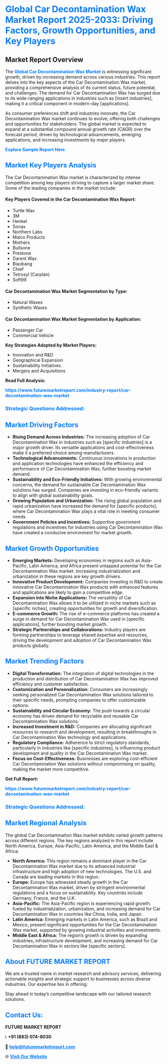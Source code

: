 <h1 style="color: #007BFF;">Global Car Decontamination Wax Market Report 2025-2033: Driving Factors, Growth Opportunities, and Key Players</h1>

<section id="overview">
<h2>Market Report Overview</h2>
<p>The <a href="https://www.futuremarketreport.com/industry-report/car-decontamination-wax-market" style="color: #007BFF; text-decoration: none;"><strong>Global Car Decontamination Wax Market</strong></a> is witnessing significant growth, driven by increasing demand across various industries. This report delves into the key aspects of the Car Decontamination Wax market, providing a comprehensive analysis of its current status, future potential, and challenges. The demand for Car Decontamination Wax has surged due to its wide-ranging applications in industries such as [insert industries], making it a critical component in modern-day [applications].</p>
<p>As consumer preferences shift and industries innovate, the Car Decontamination Wax market continues to evolve, offering both challenges and opportunities for stakeholders. The global market is expected to expand at a substantial compound annual growth rate (CAGR) over the forecast period, driven by technological advancements, emerging applications, and increasing investments by major players.</p>
</section>

<section id="overview">
<p><a href="https://www.futuremarketreport.com/request-sample/reportId=30956" style="color: #007BFF; text-decoration: none;"><strong>Explore Sample Report Here</strong></a></p>
</section>

<section id="key-players">
<h2 style="color: #007BFF;">Market Key Players Analysis</h2>
<p>The Car Decontamination Wax market is characterized by intense competition among key players striving to capture a larger market share. Some of the leading companies in the market include:</p>
<h4>Key Players Covered in the Car Decontamination Wax Report:</h4>
<ul><li>Turtle Wax</li><li>3M</li><li>Henkel</li><li>Sonax</li><li>Northern Labs</li><li>Malco Products</li><li>Mothers</li><li>Bullsone</li><li>Prestone</li><li>Darent Wax</li><li>Biaobang</li><li>Chief</li><li>Tetrosyl (Carplan)</li><li>Soft99</li></ul>
<h4>Car Decontamination Wax Market Segmentation by Type:</h4>
<ul><li>Natural Waxes</li><li>Synthetic Waxes</li></ul>

<h4>Car Decontamination Wax Market Segmentation by Application:</h4>
<ul><li>Passenger Car</li><li>Commercial Vehicle</li></ul>
<p><strong>Key Strategies Adopted by Market Players:</strong></p>
<ul>
<li>Innovation and R&D</li>
<li>Geographical Expansion</li>
<li>Sustainability Initiatives</li>
<li>Mergers and Acquisitions</li>
</ul>
</section>

<section>
<p><strong>Read Full Analysis: </strong></p><a href="https://www.futuremarketreport.com/industry-report/car-decontamination-wax-market" style="color: #007BFF; text-decoration: none;"><strong>https://www.futuremarketreport.com/industry-report/car-decontamination-wax-market</strong></a>
<h3 style="color: #007BFF;">Strategic Questions Addressed:</h3>
</section>

<section id="driving-factors">
<h2 style="color: #007BFF;">Market Driving Factors</h2>
<ul>
<li><strong>Rising Demand Across Industries:</strong> The increasing adoption of Car Decontamination Wax in industries such as [specific industries] is a major growth driver. Its versatile applications and cost-effectiveness make it a preferred choice among manufacturers.</li>
<li><strong>Technological Advancements:</strong> Continuous innovations in production and application technologies have enhanced the efficiency and performance of Car Decontamination Wax, further boosting market demand.</li>
<li><strong>Sustainability and Eco-Friendly Initiatives:</strong> With growing environmental concerns, the demand for sustainable Car Decontamination Wax solutions has surged. Companies are investing in eco-friendly variants to align with global sustainability goals.</li>
<li><strong>Growing Population and Urbanization:</strong> The rising global population and rapid urbanization have increased the demand for [specific products], where Car Decontamination Wax plays a vital role in meeting consumer needs.</li>
<li><strong>Government Policies and Incentives:</strong> Supportive government regulations and incentives for industries using Car Decontamination Wax have created a conducive environment for market growth.</li>
</ul>
</section>

<section id="growth-opportunities">
<h2 style="color: #007BFF;">Market Growth Opportunities</h2>
<ul>
<li><strong>Emerging Markets:</strong> Developing economies in regions such as Asia-Pacific, Latin America, and Africa present untapped potential for the Car Decontamination Wax market. Increasing industrialization and urbanization in these regions are key growth drivers.</li>
<li><strong>Innovative Product Development:</strong> Companies investing in R&D to create innovative Car Decontamination Wax products with enhanced features and applications are likely to gain a competitive edge.</li>
<li><strong>Expansion into Niche Applications:</strong> The versatility of Car Decontamination Wax allows it to be utilized in niche markets such as [specific niches], creating opportunities for growth and diversification.</li>
<li><strong>E-commerce Growth:</strong> The rise of e-commerce platforms has created a surge in demand for Car Decontamination Wax used in [specific applications], further boosting market growth.</li>
<li><strong>Strategic Partnerships and Collaborations:</strong> Industry players are forming partnerships to leverage shared expertise and resources, driving the development and adoption of Car Decontamination Wax products globally.</li>
</ul>
</section>

<section id="trending-factors">
<h2 style="color: #007BFF;">Market Trending Factors</h2>
<ul>
<li><strong>Digital Transformation:</strong> The integration of digital technologies in the production and distribution of Car Decontamination Wax has improved efficiency and customer satisfaction.</li>
<li><strong>Customization and Personalization:</strong> Consumers are increasingly seeking personalized Car Decontamination Wax solutions tailored to their specific needs, prompting companies to offer customizable options.</li>
<li><strong>Sustainability and Circular Economy:</strong> The push towards a circular economy has driven demand for recyclable and reusable Car Decontamination Wax solutions.</li>
<li><strong>Increased Investment in R&D:</strong> Companies are allocating significant resources to research and development, resulting in breakthroughs in Car Decontamination Wax technology and applications.</li>
<li><strong>Regulatory Compliance:</strong> Adherence to strict regulatory standards, particularly in industries like [specific industries], is influencing product development and quality in the Car Decontamination Wax market.</li>
<li><strong>Focus on Cost-Effectiveness:</strong> Businesses are exploring cost-efficient Car Decontamination Wax solutions without compromising on quality, making the market more competitive.</li>
</ul>
</section>

<section>
<p><strong>Get Full Report: </strong></p><a href="https://www.futuremarketreport.com/industry-report/car-decontamination-wax-market" style="color: #007BFF; text-decoration: none;"><strong>https://www.futuremarketreport.com/industry-report/car-decontamination-wax-market</strong></a>
<h3 style="color: #007BFF;">Strategic Questions Addressed:</h3>
</section>


<section id="regional-analysis">
<h2 style="color: #007BFF;">Market Regional Analysis</h2>
<p>The global Car Decontamination Wax market exhibits varied growth patterns across different regions. The key regions analyzed in this report include North America, Europe, Asia-Pacific, Latin America, and the Middle East & Africa:</p>
<ul>
<li><strong>North America:</strong> This region remains a dominant player in the Car Decontamination Wax market due to its advanced industrial infrastructure and high adoption of new technologies. The U.S. and Canada are leading markets in this region.</li>
<li><strong>Europe:</strong> Europe has witnessed steady growth in the Car Decontamination Wax market, driven by stringent environmental regulations and a focus on sustainability. Key countries include Germany, France, and the U.K.</li>
<li><strong>Asia-Pacific:</strong> The Asia-Pacific region is experiencing rapid growth, fueled by industrialization, urbanization, and increasing demand for Car Decontamination Wax in countries like China, India, and Japan.</li>
<li><strong>Latin America:</strong> Emerging markets in Latin America, such as Brazil and Mexico, present significant opportunities for the Car Decontamination Wax market, supported by growing industrial activities and investments.</li>
<li><strong>Middle East & Africa:</strong> The region’s growth is driven by expanding industries, infrastructure development, and increasing demand for Car Decontamination Wax in sectors like [specific sectors].</li>
</ul>
</section>

<footer>
<h2 style="color: #007BFF;">About FUTURE MARKET REPORT</h2>
<p>We are a trusted name in market research and advisory services, delivering actionable insights and strategic support to businesses across diverse industries. Our expertise lies in offering:</p>

<p>Stay ahead in today’s competitive landscape with our tailored research solutions.</p>

<h2 style="color: #007BFF;">Contact Us:</h2>
<p><strong>FUTURE MARKET REPORT</strong></p>
<p>📞 <strong>+91 (883) 074-8030</strong></p>
<p>📧 <strong><a href="mailto:help@futuremarketreport.com" style="color: #007BFF;">help@futuremarketreport.com</a></strong></p>
<p>🌐 <strong><a href="https://www.futuremarketreport.com/" style="color: #007BFF;">Visit Our Website</a></strong></p>
</footer>